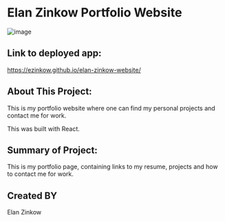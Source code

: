 # Elan Zinkow Portfolio Website

![image](https://user-images.githubusercontent.com/71417500/109755478-b159ab80-7bab-11eb-914f-8c287d996c90.png)

## Link to deployed app:

https://ezinkow.github.io/elan-zinkow-website/

## About This Project:

This is my portfolio website where one can find my personal projects and contact me for work.

This was built with React.

## Summary of Project:

This is my portfolio page, containing links to my resume, projects and how to contact me for work.

## Created BY

Elan Zinkow

